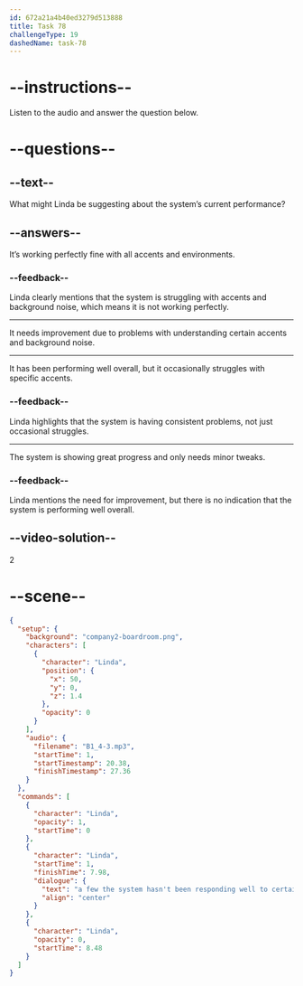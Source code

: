 ```yaml
---
id: 672a21a4b40ed3279d513888
title: Task 78
challengeType: 19
dashedName: task-78
---
```


<!-- (audio) Linda: A few. The system hasn't been responding well to certain accents, and it struggles with background noise. We need to improve its accuracy. -->

# --instructions--

Listen to the audio and answer the question below.

# --questions--

## --text--

What might Linda be suggesting about the system’s current performance?

## --answers--

It’s working perfectly fine with all accents and environments.

### --feedback--

Linda clearly mentions that the system is struggling with accents and background noise, which means it is not working perfectly.

---

It needs improvement due to problems with understanding certain accents and background noise.

---

It has been performing well overall, but it occasionally struggles with specific accents.

### --feedback--

Linda highlights that the system is having consistent problems, not just occasional struggles.

---

The system is showing great progress and only needs minor tweaks.

### --feedback--

Linda mentions the need for improvement, but there is no indication that the system is performing well overall.

## --video-solution--

2

# --scene--

```json
{
  "setup": {
    "background": "company2-boardroom.png",
    "characters": [
      {
        "character": "Linda",
        "position": {
          "x": 50,
          "y": 0,
          "z": 1.4
        },
        "opacity": 0
      }
    ],
    "audio": {
      "filename": "B1_4-3.mp3",
      "startTime": 1,
      "startTimestamp": 20.38,
      "finishTimestamp": 27.36
    }
  },
  "commands": [
    {
      "character": "Linda",
      "opacity": 1,
      "startTime": 0
    },
    {
      "character": "Linda",
      "startTime": 1,
      "finishTime": 7.98,
      "dialogue": {
        "text": "a few the system hasn't been responding well to certain accents and it struggles with background Noise we need to improve its accuracy.",
        "align": "center"
      }
    },
    {
      "character": "Linda",
      "opacity": 0,
      "startTime": 8.48
    }
  ]
}
```
